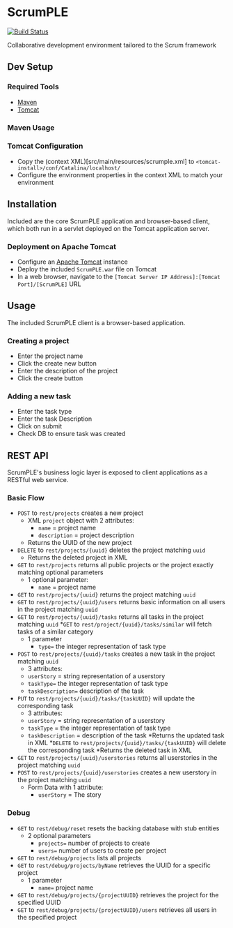# ScrumPLE
[![Build Status](http://ec2-52-10-231-227.us-west-2.compute.amazonaws.com:8080/jenkins/buildStatus/icon?job=ScrumPLE)](http://ec2-52-10-231-227.us-west-2.compute.amazonaws.com:8080/jenkins/job/ScrumPLE/)

Collaborative development environment tailored to the Scrum framework

## Dev Setup
### Required Tools
* [Maven](https://maven.apache.org/)
* [Tomcat](https://tomcat.apache.org/)
### Maven Usage

### Tomcat Configuration
* Copy the (context XML)[src/main/resources/scrumple.xml] to `<tomcat-install>/conf/Catalina/localhost/`
* Configure the environment properties in the context XML to match your environment

## Installation
Included are the core ScrumPLE application and browser-based client, which both run in a servlet deployed on the Tomcat application server.
### Deployment on Apache Tomcat
* Configure an [Apache Tomcat](http://tomcat.apache.org/) instance
* Deploy the included `ScrumPLE.war` file on Tomcat
* In a web browser, navigate to the `[Tomcat Server IP Address]:[Tomcat Port]/[ScrumPLE]` URL

## Usage
The included ScrumPLE client is a browser-based application.
### Creating a project
* Enter the project name
* Click the create new button
* Enter the description of the project
* Click the create button
### Adding a new task
* Enter the task type
* Enter the task Description
* Click on submit
* Check DB to ensure task was created
## REST API
ScrumPLE's business logic layer is exposed to client applications as a RESTful web service.
### Basic Flow
* `POST` to `rest/projects` creates a new project
	* XML `project` object with 2 attributes:
		* `name` = project name
		* `description` = project description
	* Returns the UUID of the new project
* `DELETE` to `rest/projects/{uuid}` deletes the project matching `uuid`
	* Returns the deleted project in XML
* `GET` to `rest/projects` returns all public projects or the project exactly matching optional parameters
	* 1 optional parameter:
		* `name` = project name
* `GET` to `rest/projects/{uuid}` returns the project matching `uuid`
* `GET` to `rest/projects/{uuid}/users` returns basic information on all users in the project matching `uuid`
* `GET` to `rest/projects/{uuid}/tasks` returns all tasks in the project matching `uuid`
*`GET` to `rest/project/{uuid}/tasks/similar` will fetch tasks of a similar category
  * 1 parameter
    * `type=` the integer representation of task type
* `POST` to `rest/projects/{uuid}/tasks` creates a new task in the project matching `uuid`
	* 3 attributes:
	 * `userStory` = string representation of a userstory
  	 * `taskType=` the integer representation of task type
  	 * `taskDescription=` description of the task
* `PUT` to `rest/projects/{uuid}/tasks/{taskUUID}` will update the corresponding task
	* 3 attributes:
	 * `userStory` = string representation of a userstory
  	 * `taskType` = the integer representation of task type
  	 * `taskDescription` = description of the task
  	*Returns the updated task in XML
*`DELETE` to `rest/projects/{uuid}/tasks/{taskUUID}` will delete the corresponding task
	*Returns the deleted task in XML
* `GET` to `rest/projects/{uuid}/userstories` returns all userstories in the project matching `uuid`
* `POST` to `rest/projects/{uuid}/userstories` creates a new userstory in the project matching `uuid`
    * Form Data with 1 attribute:
		* `userStory` = The story

### Debug
* `GET` to `rest/debug/reset` resets the backing database with stub entities
  * 2 optional parameters
    * `projects=` number of projects to create
    * `users=` number of users to create per project
* `GET` to `rest/debug/projects` lists all projects
* `GET` to `rest/debug/projects/byName` retrieves the UUID for a specific project
  * 1 parameter
    * `name=` project name
* `GET` to `rest/debug/projects/{projectUUID}` retrieves the project for the specified UUID
* `GET` to `rest/debug/projects/{projectUUID}/users` retrieves all users in the specified project
  
